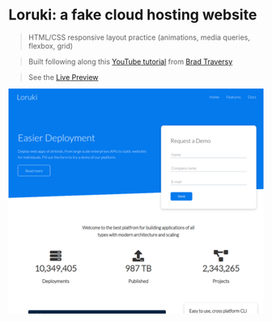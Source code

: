 # Loruki: a fake cloud hosting website

> HTML/CSS responsive layout practice (animations, media queries, flexbox, grid)

> Built following along this [YouTube tutorial](https://www.youtube.com/watch?v=p0bGHP-PXD4) from [Brad Traversy](https://github.com/bradtraversy)

> See the [Live Preview](https://loruki-website-phi.vercel.app/)

![](https://github.com/juxnpxblo/loruki-website/blob/main/preview.png?raw=true)
